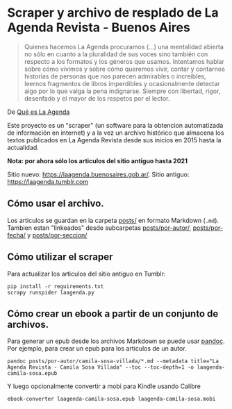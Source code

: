 # Scraper y archivo de resplado de La Agenda Revista - Buenos Aires

> Quienes hacemos La Agenda procuramos (...) una mentalidad abierta no sólo en cuanto a la pluralidad de sus voces sino también con respecto a los formatos y los géneros que usamos. Intentamos hablar sobre cómo vivimos y sobre cómo queremos vivir, contar y contarnos historias de personas que nos parecen admirables o increíbles, leernos fragmentos de libros imperdibles y ocasionalmente detectar algo por lo que valga la pena indignarse. Siempre con libertad, rigor, desenfado y el mayor de los respetos por el lector.

De [Qué es La Agenda](https://laagenda.buenosaires.gob.ar/contenido/5137-que-es-la-agenda?origin=Qu%C3%A9%20es%20La%20Agenda)


Este proyecto es un "scraper" (un software para la obtencion automatizada de información en internet) y a la vez un archivo histórico que almacena los textos publicados en La Agenda Revista desde sus inicios en 2015 hasta la actualidad. 

**Nota: por ahora sólo los articulos del sitio antiguo hasta 2021**


Sitio nuevo: https://laagenda.buenosaires.gob.ar/. Sitio antiguo: https://laagenda.tumblr.com


## Cómo usar el archivo. 

Los articulos se guardan en la carpeta [posts/](https://github.com/mgaitan/laagenda-scraper/tree/main/posts/por-autor) en formato Markdown (`.md`). 
Tambien estan "linkeados" desde subcarpetas [posts/por-autor/](https://github.com/mgaitan/laagenda-scraper/tree/main/posts/por-autor), [posts/por-fecha/](https://github.com/mgaitan/laagenda-scraper/tree/main/posts/por-fecha) y [posts/por-seccion/](https://github.com/mgaitan/laagenda-scraper/tree/main/posts/por-seccion)


## Cómo utilizar el scraper

Para actualizar los articulos del sitio antiguo en Tumblr:

```
pip install -r requirements.txt
scrapy runspider laagenda.py
```

## Cómo crear un ebook a partir de un conjunto de archivos. 

Para generar un epub desde los archivos Markdown se puede usar [pandoc](https://pandoc.org/). 
Por ejemplo, para crear un epub para los articulos de un autor. 


```
pandoc posts/por-autor/camila-sosa-villada/*.md --metadata title="La Agenda Revista - Camila Sosa Villada" --toc --toc-depth=1 -o laagenda-camila-sosa.epub
```

Y luego opcionalmente convertir a mobi para Kindle usando Calibre

```
ebook-converter laagenda-camila-sosa.epub laagenda-camila-sosa.mobi
```
